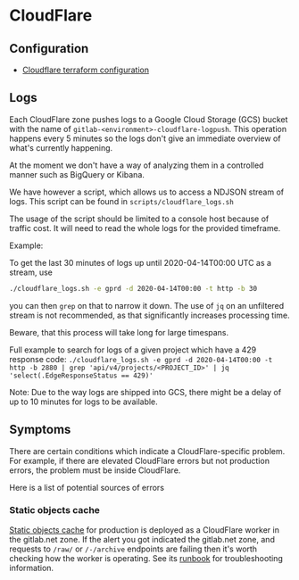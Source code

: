 # CloudFlare

## Configuration

* [Cloudflare terraform configuration](cloudflare-terraform.md)

## Logs

Each CloudFlare zone pushes logs to a Google Cloud Storage (GCS) bucket with the name of
`gitlab-<environment>-cloudflare-logpush`. This operation happens every 5 minutes
so the logs don't give an immediate overview of what's currently happening.

At the moment we don't have a way of analyzing them in a controlled manner such as BigQuery or Kibana.

We have however a script, which allows us to access a NDJSON stream of logs. This script can be found in `scripts/cloudflare_logs.sh`

The usage of the script should be limited to a console host because of traffic cost. It will need to read the whole logs for the provided timeframe.

Example:

To get the last 30 minutes of logs up until 2020-04-14T00:00 UTC as a stream, use
```bash
./cloudflare_logs.sh -e gprd -d 2020-04-14T00:00 -t http -b 30
```
you can then `grep` on that to narrow it down. The use of `jq` on an unfiltered stream is not recommended, as that significantly increases processing time.

Beware, that this process will take long for large timespans.

Full example to search for logs of a given project which have a 429 response code:
`./cloudflare_logs.sh -e gprd -d 2020-04-14T00:00 -t http -b 2880 | grep 'api/v4/projects/<PROJECT_ID>' | jq 'select(.EdgeResponseStatus == 429)'`

Note: Due to the way logs are shipped into GCS, there might be a delay of up to 10 minutes for logs to be available.

## Symptoms

There are certain conditions which indicate a CloudFlare-specific problem.
For example, if there are elevated CloudFlare errors but not production errors, the problem must be inside CloudFlare.

Here is a list of potential sources of errors

### Static objects cache

[Static objects cache][static-objects-cache-howto] for production is deployed as a CloudFlare worker in
the gitlab.net zone. If the alert you got indicated the gitlab.net zone, and requests to `/raw/` or `/-/archive`
endpoints are failing then it's worth checking how the worker is operating. See its [runbook][static-objects-cache-troubleshooting]
for troubleshooting information.

[static-objects-cache-howto]: ../web/static-repository-objects-caching.md
[static-objects-cache-troubleshooting]: ../web/static-objects-caching.md
